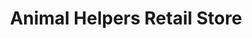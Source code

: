 ---
title: "Animal Helpers Retail Store"
url: /charleston/animal-helpers-retail-store/
shop: pet
---